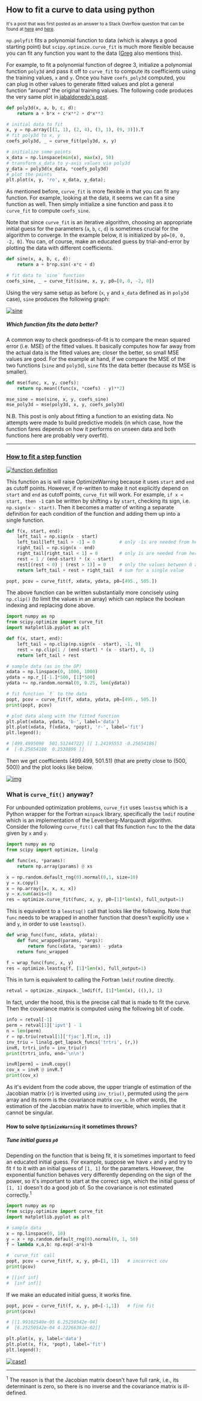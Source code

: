 ## How to fit a curve to data using python

<sup> It's a post that was first posted as an answer to a Stack Overflow question that can be found at [here](https://stackoverflow.com/a/75598551/19123103) and [here](https://stackoverflow.com/q/50371428/19123103). </sup>



`np.polyfit` fits a polynomial function to data (which is always a good starting point) but `scipy.optimize.curve_fit` is much more flexible because you can fit any function you want to the data ([Greg][1] also mentions this). 

For example, to fit a polynomial function of degree 3, initialize a polynomial function `poly3d` and pass it off to `curve_fit` to compute its coefficients using the training values, `x` and `y`. Once you have `coefs_poly3d` computed, you can plug in other values to generate fitted values and plot a general function "around" the original training values. The following code produces the very same plot in [jabaldonedo's post][2].

```python
def poly3d(x, a, b, c, d):
    return a + b*x + c*x**2 + d*x**3

# initial data to fit
x, y = np.array([(1, 1), (2, 4), (3, 1), (9, 3)]).T
# fit poly3d to x, y
coefs_poly3d, _ = curve_fit(poly3d, x, y)

# initialize some points
x_data = np.linspace(min(x), max(x), 50)
# transform x_data to y-axis values via poly3d
y_data = poly3d(x_data, *coefs_poly3d)
# plot the points
plt.plot(x, y, 'ro', x_data, y_data);
```

As mentioned before, `curve_fit` is more flexible in that you can fit any function. For example, looking at the data, it seems we can fit a sine function as well. Then simply initialize a sine function and pass it to `curve_fit` to compute `coefs_sine`. 

Note that since `curve_fit` is an iterative algorithm, choosing an appropriate initial guess for the parameters (`a`, `b`, `c`, `d`) is sometimes crucial for the algorithm to converge. In the example below, it is initialized by `p0=[0, 0, -2, 0]`. You can, of course, make an educated guess by trial-and-error by plotting the data with different coefficients.
```python
def sine(x, a, b, c, d):
    return a + b*np.sin(-x*c + d)

# fit data to `sine` function
coefs_sine, _ = curve_fit(sine, x, y, p0=[0, 0, -2, 0])
```
Using the very same setup as before (`x`, `y` and `x_data` defined as in `poly3d` case), `sine` produces the following graph:

[![sine][3]][3]


##### Which function fits the data better?

A common way to check goodness-of-fit is to compare the mean squared error (i.e. MSE) of the fitted values. It basically computes how far away from the actual data is the fitted values are; closer the better, so small MSE values are good. For the example at hand, if we compare the MSE of the two functions (`sine` and `poly3d`), `sine` fits the data better (because its MSE is smaller).

```python
def mse(func, x, y, coefs):
    return np.mean((func(x, *coefs) - y)**2)

mse_sine = mse(sine, x, y, coefs_sine)
mse_poly3d = mse(poly3d, x, y, coefs_poly3d)
```

N.B. This post is only about fitting a function to an existing data. No attempts were made to build predictive models (in which case, how the function fares depends on how it performs on unseen data and both functions here are probably very overfit).


---

### [How to fit a step function](https://stackoverflow.com/q/50371428/19123103)

[![function definition][4]][4]


This function as is will raise OptimizeWarning because it uses `start` and `end` as cutoff points. However, if re-written to make it not explicitly depend on `start` and `end` as cutoff points, `curve_fit` will work. For example, `if x < start, then -1` can be written by shifting `x` by `start`, checking its sign, i.e. `np.sign(x - start)`. Then it becomes a matter of writing a separate definition for each condition of the function and adding them up into a single function.

```python
def f(x, start, end):
    left_tail = np.sign(x - start)
    left_tail[left_tail > -1] = 0         # only -1s are needed from here
    right_tail = np.sign(x - end)
    right_tail[right_tail < 1] = 0        # only 1s are needed from here
    rest = 1 / (end-start) * (x - start)
    rest[(rest < 0) | (rest > 1)] = 0     # only the values between 0 and 1 are needed from here
    return left_tail + rest + right_tail  # sum for a single value

popt, pcov = curve_fit(f, xdata, ydata, p0=[495., 505.])
```

The above function can be written substantially more concisely using `np.clip()` (to limit the values in an array) which can replace the boolean indexing and replacing done above.

```python
import numpy as np
from scipy.optimize import curve_fit
import matplotlib.pyplot as plt

def f(x, start, end):
    left_tail = np.clip(np.sign(x - start), -1, 0)
    rest = np.clip(1 / (end-start) * (x - start), 0, 1)
    return left_tail + rest

# sample data (as in the OP)
xdata = np.linspace(0, 1000, 1000)
ydata = np.r_[[-1.]*500, [1]*500]
ydata += np.random.normal(0, 0.25, len(ydata))

# fit function `f` to the data
popt, pcov = curve_fit(f, xdata, ydata, p0=[495., 505.])
print(popt, pcov)

# plot data along with the fitted function
plt.plot(xdata, ydata, 'b-', label='data')
plt.plot(xdata, f(xdata, *popt), 'r-', label='fit')
plt.legend();

# [499.4995098  501.51244722] [[ 1.24195553 -0.25654186]
#  [-0.25654186  0.2538896 ]]
```

Then we get coefficients (499.499, 501.51) (that are pretty close to (500, 500)) and the plot looks like below.

[![img][5]][5]


### What is `curve_fit()` anyway?

For unbounded optimization problems, `curve_fit` uses `leastsq` which is a Python wrapper for the Fortran `minpack` library, specifically the `lmdif` routine which is an implementation of the Levenberg-Marquardt algorithm. Consider the following `curve_fit()` call that fits function `func` to the the data given by `x` and `y`.
```python
import numpy as np
from scipy import optimize, linalg

def func(xs, *params):
    return np.array(params) @ xs

x = np.random.default_rng(0).normal(0,1, size=10)
y = x.copy()
x = np.array([x, x, x, x])
y = x.sum(axis=0)
res = optimize.curve_fit(func, x, y, p0=[1]*len(x), full_output=1)
```
This is equivalent to a `leastsq()` call that looks like the following. Note that `func` needs to be wrapped in another function that doesn't explicitly use `x` and `y`, in order to use `leastsq()`.

```python
def wrap_func(func, xdata, ydata):
    def func_wrapped(params, *args):
        return func(xdata, *params) - ydata
    return func_wrapped

f = wrap_func(func, x, y)
res = optimize.leastsq(f, [1]*len(x), full_output=1)
```

This in turn is equivalent to calling the Fortran `lmdif` routine directly.

```python
retval = optimize._minpack._lmdif(f, [1]*len(x), ((),), 1)
```
In fact, under the hood, this is the precise call that is made to fit the curve. Then the covariance matrix is computed using the following bit of code.

```python
info = retval[-1]
perm = retval[1]['ipvt'] - 1
n = len(perm)
r = np.triu(retval[1]['fjac'].T[:n, :])
inv_triu = linalg.get_lapack_funcs('trtri', (r,))
invR, trtri_info = inv_triu(r)
print(trtri_info, end='\n\n')

invR[perm] = invR.copy()
cov_x = invR @ invR.T
print(cov_x)
```
As it's evident from the code above, the upper triangle of estimation of the Jacobian matrix (`r`) is inverted using `inv_triu()`, permuted using the `perm` array and its norm is the covariance matrix `cov_x`. In other words, the estimation of the Jacobian matrix have to invertible, which implies that  it cannot be singular.


#### How to solve `OptimizeWarning` it sometimes throws?

##### Tune initial guess `p0`

Depending on the function that is being fit, it is sometimes important to feed an educated initial guess. For example, suppose we have `x` and `y` and try to fit `f` to it with an initial guess of `[1, 1]` for the parameters. However, the exponential function behaves very differently depending on the sign of the power, so it's important to start at the correct sign, which the initial guess of `[1, 1]` doesn't do a good job of. So the covariance is not estimated correctly.<sup>1</sup>

```python
import numpy as np
from scipy.optimize import curve_fit
import matplotlib.pyplot as plt

# sample data
x = np.linspace(0, 10)
y = x + np.random.default_rng(0).normal(0, 1, 50)
f = lambda x,a,b: np.exp(-a*x)+b

# `curve_fit` call
popt, pcov = curve_fit(f, x, y, p0=[1, 1])   # incorrect cov
print(pcov)

# [[inf inf]
#  [inf inf]]
```

If we make an educated initial guess, it works fine.

```python
popt, pcov = curve_fit(f, x, y, p0=[-1,1])   # fine fit
print(pcov)

# [[1.99102540e-05 6.25250542e-04]
#  [6.25250542e-04 4.22266381e-02]]

plt.plot(x, y, label='data')
plt.plot(x, f(x, *popt), label='fit')
plt.legend();
```
[![case1][6]][6]




---

<sup>1</sup> The reason is that the Jacobian matrix doesn't have full rank, i.e., its determinant is zero, so there is no inverse and the covariance matrix is ill-defined.



  [1]: https://stackoverflow.com/a/19165437/19123103
  [2]: https://stackoverflow.com/a/19165440/19123103
  [3]: https://i.stack.imgur.com/5lN2s.png
  [4]: https://i.stack.imgur.com/22ZYx.gif
  [5]: https://i.stack.imgur.com/h7Ccj.png
  [6]: https://i.stack.imgur.com/mn5vt.png

